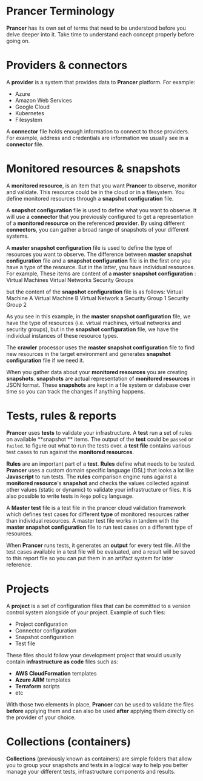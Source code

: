 # Prancer Terminology

**Prancer** has its own set of terms that need to be understood before you delve deeper into it. Take time to understand each concept properly before going on.

# Providers & connectors

A **provider** is a system that provides data to **Prancer** platform. For example:

- Azure
- Amazon Web Services
- Google Cloud
- Kubernetes
- Filesystem

A **connector** file holds enough information to connect to those providers. For example, address and credentials are information we usually see in a **connector** file. 

# Monitored resources & snapshots

A **monitored resource**, is an item that you want **Prancer** to observe, monitor and validate. This resource could be in the cloud or in a filesystem. You define monitored resources through a **snapshot configuration** file.

A **snapshot configuration** file is used to define what you want to observe. It will use a **connector** that you previously configured to get a representation of a **monitored resource** on the referenced **provider**. By using different **connectors**, you can gather a broad range of snapshots of your different systems.

A **master snapshot configuration** file is used to define the type of resources you want to observe. The difference between **master snapshot configuration** file and a **snapshot configuration** file is in the first one you have a type of the resource. But in the latter, you have individual resources.
For example, These items are content of a **master snapshot configuration** :
 Virtual Machines
Virtual Networks
Security Groups

but the content of the **snapshot configuration** file is as follows:
Virtual Machine A
Virtual Machine B
Virtual Network a
Security Group 1
Security Group 2

As you see in this example, in the **master snapshot configuration** file, we have the type of resources (i.e. virtual machines, virtual networks and security groups), but in the **snapshot configuration** file, we have the individual instances of these resource types.

The **crawler** processor uses the **master snapshot configuration** file to find new resources in the target environment and generates **snapshot configuration** file if we need it.

When you gather data about your **monitored resources** you are creating **snapshots**. **snapshots** are actual representation of **monitored resources** in JSON format. These **snapshots** are kept in a file system or database over time so you can track the changes if anything happens. 

# Tests, rules & reports

**Prancer** uses **tests** to validate your infrastructure. A **test** run a set of rules on available **snapshot ** items. The output of the **test** could be `passed` or `failed`. to figure out what to run the tests over. a **test file** contains various test cases to run against the **monitored resources**.

**Rules** are an important part of a **test**. **Rules** define what needs to be tested. **Prancer** uses a custom domain specific language (DSL) that looks a lot like **Javascript** to run tests. The **rules** comparison engine runs against a **monitored resource**'s **snapshot** and checks the values collected against other values (static or dynamic) to validate your infrastructure or files. It is also possible to write tests in `Rego` policy language.

A **Master test** file is a test file in the prancer cloud validation framework which defines test cases for different **type** of monitored resources rather than individual resources. A master test file works in tandem with the **master snapshot configuration** file to run test cases on a different type of resources.

When **Prancer** runs tests, it generates an **output** for every test file. All the test cases available in a test file will be evaluated, and a result will be saved to this report file so you can put them in an artifact system for later reference.

# Projects

A **project** is a set of configuration files that can be committed to a version control system alongside of your project. Example of such files:

* Project configuration
* Connector configuration
* Snapshot configuration
* Test file

These files should follow your development project that would usually contain **infrastructure as code** files such as:

* **AWS CloudFormation** templates
* **Azure ARM** templates
* **Terraform** scripts
* etc

With those two elements in place, **Prancer** can be used to validate the files **before** applying them and can also be used **after** applying them directly on the provider of your choice.

# Collections (containers)

**Collections** (previously known as containers) are simple folders that allow you to group your snapshots and tests in a logical way to help you better manage your different tests, infrastructure components and results.
